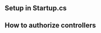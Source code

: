 ## Setup in Startup.cs

<!--- sample code with examples for setup and token validation for each token type for openiddict server and resource servers --->

## How to authorize controllers

<!--- sample code showing Authorize attribute with either "Bearer" or JwtBearerDefault scheme --->
